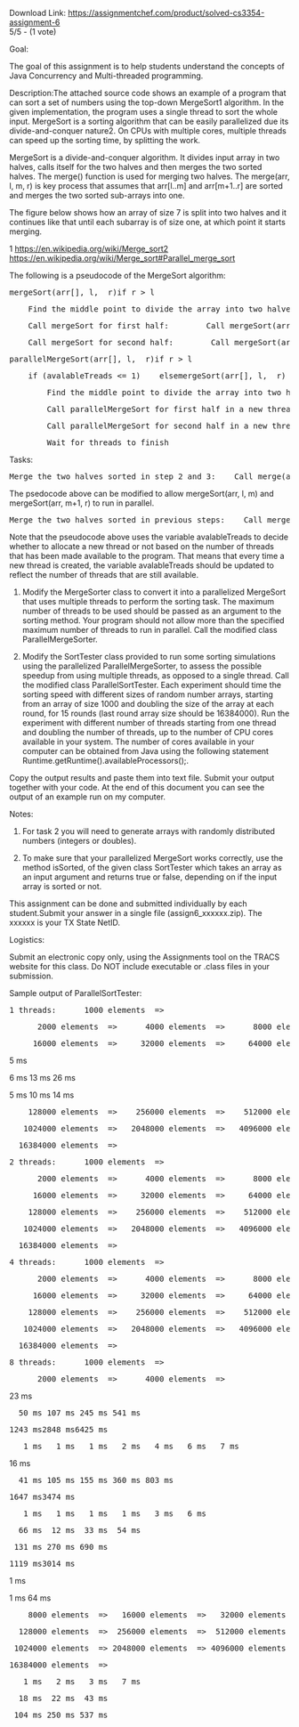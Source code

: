 Download Link: https://assignmentchef.com/product/solved-cs3354-assignment-6
<br>
5/5 - (1 vote)

<span style="font-family: -apple-system, BlinkMacSystemFont, 'Segoe UI', Roboto, Oxygen-Sans, Ubuntu, Cantarell, 'Helvetica Neue', sans-serif;">Goal:</span>

The goal of this assignment is to help students understand the concepts of Java Concurrency and Multi-threaded programming.

Description:The attached source code shows an example of a program that can sort a set of numbers using the top-down MergeSort1 algorithm. In the given implementation, the program uses a single thread to sort the whole input. MergeSort is a sorting algorithm that can be easily parallelized due its divide-and-conquer nature2. On CPUs with multiple cores, multiple threads can speed up the sorting time, by splitting the work.

MergeSort is a divide-and-conquer algorithm. It divides input array in two halves, calls itself for the two halves and then merges the two sorted halves. The merge() function is used for merging two halves. The merge(arr, l, m, r) is key process that assumes that arr[l..m] and arr[m+1..r] are sorted and merges the two sorted sub-arrays into one.

The figure below shows how an array of size 7 is split into two halves and it continues like that until each subarray is of size one, at which point it starts merging.

1 https://en.wikipedia.org/wiki/Merge_sort2 https://en.wikipedia.org/wiki/Merge_sort#Parallel_merge_sort

The following is a pseudocode of the MergeSort algorithm:

<pre>mergeSort(arr[], l,  r)if r &gt; l</pre>

<pre>    Find the middle point to divide the array into two halves:        middle m = (l+r)/2</pre>

<pre>    Call mergeSort for first half:        Call mergeSort(arr, l, m)</pre>

<pre>    Call mergeSort for second half:        Call mergeSort(arr, m+1, r)</pre>

<pre>parallelMergeSort(arr[], l,  r)if r &gt; l</pre>

<pre>    if (avalableTreads &lt;= 1)    elsemergeSort(arr[], l,  r) // Call original non-paralel mergeSort</pre>

<pre>        Find the middle point to divide the array into two halves:            middle m = (l+r)/2</pre>

<pre>        Call parallelMergeSort for first half in a new thread:            Call parallelMergeSort(arr, l, m) in new thread</pre>

<pre>        Call parallelMergeSort for second half in a new thread:            Call parallelMergeSort(arr, m+1, r) in new thread</pre>

<pre>        Wait for threads to finish</pre>

Tasks:

<pre>Merge the two halves sorted in step 2 and 3:    Call merge(arr, l, m, r)</pre>

The psedocode above can be modified to allow mergeSort(arr, l, m) and mergeSort(arr, m+1, r) to run in parallel.

<pre>Merge the two halves sorted in previous steps:    Call merge(arr, l, m, r)</pre>

Note that the pseudocode above uses the variable avalableTreads to decide whether to allocate a new thread or not based on the number of threads that has been made available to the program. That means that every time a new thread is created, the variable avalableTreads should be updated to reflect the number of threads that are still available.

1. Modify the MergeSorter class to convert it into a parallelized MergeSort that uses multiple threads to perform the sorting task. The maximum number of threads to be used should be passed as an argument to the sorting method. Your program should not allow more than the specified maximum number of threads to run in parallel. Call the modified class ParallelMergeSorter.

2. Modify the SortTester class provided to run some sorting simulations using the parallelized ParallelMergeSorter, to assess the possible speedup from using multiple threads, as opposed to a single thread. Call the modified class ParallelSortTester. Each experiment should time the sorting speed with different sizes of random number arrays, starting from an array of size 1000 and doubling the size of the array at each round, for 15 rounds (last round array size should be 16384000). Run the experiment with different number of threads starting from one thread and doubling the number of threads, up to the number of CPU cores available in your system. The number of cores available in your computer can be obtained from Java using the following statement Runtime.getRuntime().availableProcessors();.

Copy the output results and paste them into text file. Submit your output together with your code. At the end of this document you can see the output of an example run on my computer.

Notes:

1. For task 2 you will need to generate arrays with randomly distributed numbers (integers or doubles).

2. To make sure that your parallelized MergeSort works correctly, use the method isSorted, of the given class SortTester which takes an array as an input argument and returns true or false, depending on if the input array is sorted or not.

This assignment can be done and submitted individually by each student.Submit your answer in a single file (assign6_xxxxxx.zip). The xxxxxx is your TX State NetID.

Logistics:

Submit an electronic copy only, using the Assignments tool on the TRACS website for this class. Do NOT include executable or .class files in your submission.

Sample output of ParallelSortTester:

<pre>1 threads:      1000 elements  =&gt;</pre>

<pre>      2000 elements  =&gt;      4000 elements  =&gt;      8000 elements  =&gt;</pre>

<pre>     16000 elements  =&gt;     32000 elements  =&gt;     64000 elements  =&gt;</pre>

5 ms

6 ms 13 ms 26 ms

5 ms 10 ms 14 ms

<pre>    128000 elements  =&gt;    256000 elements  =&gt;    512000 elements  =&gt;</pre>

<pre>   1024000 elements  =&gt;   2048000 elements  =&gt;   4096000 elements  =&gt;   8192000 elements  =&gt;</pre>

<pre>  16384000 elements  =&gt;</pre>

<pre>2 threads:      1000 elements  =&gt;</pre>

<pre>      2000 elements  =&gt;      4000 elements  =&gt;      8000 elements  =&gt;</pre>

<pre>     16000 elements  =&gt;     32000 elements  =&gt;     64000 elements  =&gt;</pre>

<pre>    128000 elements  =&gt;    256000 elements  =&gt;    512000 elements  =&gt;</pre>

<pre>   1024000 elements  =&gt;   2048000 elements  =&gt;   4096000 elements  =&gt;   8192000 elements  =&gt;</pre>

<pre>  16384000 elements  =&gt;</pre>

<pre>4 threads:      1000 elements  =&gt;</pre>

<pre>      2000 elements  =&gt;      4000 elements  =&gt;      8000 elements  =&gt;</pre>

<pre>     16000 elements  =&gt;     32000 elements  =&gt;     64000 elements  =&gt;</pre>

<pre>    128000 elements  =&gt;    256000 elements  =&gt;    512000 elements  =&gt;</pre>

<pre>   1024000 elements  =&gt;   2048000 elements  =&gt;   4096000 elements  =&gt;   8192000 elements  =&gt;</pre>

<pre>  16384000 elements  =&gt;</pre>

<pre>8 threads:      1000 elements  =&gt;</pre>

<pre>      2000 elements  =&gt;      4000 elements  =&gt;</pre>

23 ms

<pre>  50 ms 107 ms 245 ms 541 ms</pre>

<pre>1243 ms2848 ms6425 ms</pre>

<pre>   1 ms   1 ms   1 ms   2 ms   4 ms   6 ms   7 ms</pre>

16 ms

<pre>  41 ms 105 ms 155 ms 360 ms 803 ms</pre>

<pre>1647 ms3474 ms</pre>

<pre>   1 ms   1 ms   1 ms   1 ms   3 ms   6 ms</pre>

<pre>  66 ms  12 ms  33 ms  54 ms</pre>

<pre> 131 ms 270 ms 690 ms</pre>

<pre>1119 ms3014 ms</pre>

1 ms

1 ms 64 ms

<pre>    8000 elements  =&gt;   16000 elements  =&gt;   32000 elements  =&gt;   64000 elements  =&gt;</pre>

<pre>  128000 elements  =&gt;  256000 elements  =&gt;  512000 elements  =&gt;</pre>

<pre> 1024000 elements  =&gt; 2048000 elements  =&gt; 4096000 elements  =&gt; 8192000 elements  =&gt;</pre>

<pre>16384000 elements  =&gt;</pre>

<pre>   1 ms   2 ms   3 ms   7 ms</pre>

<pre>  18 ms  22 ms  43 ms</pre>

<pre> 104 ms 250 ms 537 ms</pre>